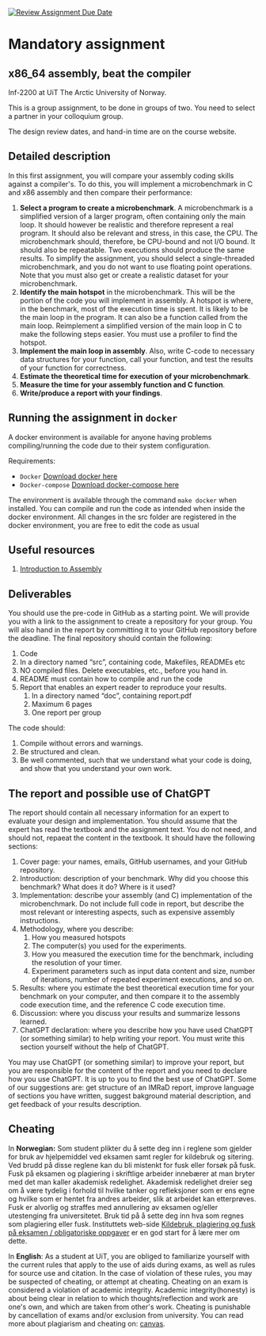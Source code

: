 [![Review Assignment Due Date](https://classroom.github.com/assets/deadline-readme-button-22041afd0340ce965d47ae6ef1cefeee28c7c493a6346c4f15d667ab976d596c.svg)](https://classroom.github.com/a/mlVCvtKh)
# Mandatory assignment
## x86_64 assembly, beat the compiler

Inf-2200 at UiT The Arctic University of Norway.

This is a group assignment, to be done in groups of two. You need to select a partner in your colloquium group.

The design review dates, and hand-in time are on the course website.

## Detailed description

In this first assignment, you will compare your assembly coding skills against a compiler's. To do this, you will implement a microbenchmark in C and x86 assembly and then compare their performance: 

1. **Select a program to create a microbenchmark**. A microbenchmark is a simplified version of a larger program, often containing only the main loop. It should however be realistic and therefore represent a real program. It should also be relevant and stress, in this case, the CPU. The microbenchmark should, therefore, be CPU-bound and not I/O bound. It should also be repeatable. Two executions should produce the same results. To simplify the assignment, you should select a single-threaded microbenchmark, and you do not want to use floating point operations. Note that you must also get or create a realistic dataset for your microbenchmark.
2. **Identify the main hotspot** in the microbenchmark. This will be the portion of the code you will implement in assembly. A hotspot is where, in the benchmark, most of the execution time is spent. It is likely to be the main loop in the program. It can also be a function called from the main loop. Reimplement a simplified version of the main loop in C to make the following steps easier. You must use a profiler to find the hotspot.
3. **Implement the main loop in assembly**. Also, write C-code to necessary data structures for your function, call your function, and test the results of your function for correctness.
4. **Estimate the theoretical time for execution of your microbenchmark**.
5. **Measure the time for your assembly function and C function**.
6. **Write/produce a report with your findings**.

## Running the assignment in `docker`
A docker environment is available for anyone having problems compiling/running the code due to their system configuration.

Requirements:
 - `Docker` [Download docker here](https://docs.docker.com/get-docker/)
 - `Docker-compose` [Download docker-compose here](https://docs.docker.com/compose/install/)

The environment is available through the command `make docker` when installed. You can compile and run the code as intended when inside the docker environment. All changes in the src folder are registered in the docker environment, you are free to edit the code as usual

## Useful resources
1. [Introduction to Assembly](Introduction_to_Assembly.pdf)

## Deliverables

You should use the pre-code in GitHub as a starting point. We will provide you with a link to the assignment to create a repository for your group. You will also hand in the report by committing it to your GitHub repository before the deadline. The final repository should contain the following:
1. Code
  1. In a directory named “src”, containing code, Makefiles, READMEs etc
  2. NO compiled files. Delete executables, etc., before you hand in.
  3. README must contain how to compile and run the code
2. Report that enables an expert reader to reproduce your results.
   1. In a directory named “doc”, containing report.pdf
   2. Maximum 6 pages
   3. One report per group

The code should:
1. Compile without errors and warnings. 
2. Be structured and clean.
3. Be well commented, such that we understand what your code is doing, and show that you understand your own work.

## The report and possible use of ChatGPT

The report should contain all necessary information for an expert to evaluate your design and implementation. You should assume that the expert has read the textbook and the assignment text. You do not need, and should not, repaeat the content in the textbook. It should have the following sections:
1. Cover page: your names, emails, GitHub usernames, and your GitHub repository.
2. Introduction: description of your benchmark. Why did you choose this benchmark? What does it do? Where is it used?
3. Implementation: describe your assembly (and C) implementation of the microbenchmark. Do not include full code in report, but describe the most relevant or interesting aspects, such as expensive assembly instructions.
4. Methodology, where you describe:
   1. How you measured hotspots
   2. The computer(s) you used for the experiments.
   3. How you measured the execution time for the benchmark, including the resolution of your timer. 
   4.	Experiment parameters such as input data content and size, number of iterations, number of repeated experiment executions, and so on.
5. Results: where you estimate the best theoretical execution time for your benchmark on your computer, and then compare it to the assembly code execution time, and the reference C code execution time.
6. Discussion: where you discuss your results and summarize lessons learned.
7. ChatGPT declaration: where you describe how you have used ChatGPT (or something similar) to help writing your report. You must write this section yourself without the help of ChatGPT.

You may use ChatGPT (or something similar) to improve your report, but you are responsible for the content of the report and you need to declare how you use ChatGPT. It is up to you to find the best use of ChatGPT. Some of our suggestions are: get structure of an IMRaD report, improve language of sections you have written, suggest bakground material description, and get feedback of your results description.

## Cheating

In **Norwegian:** Som student plikter du å sette deg inn i reglene som gjelder for bruk av hjelpemiddel ved eksamen samt regler for kildebruk og sitering. Ved brudd på disse reglene kan du bli mistenkt for fusk eller forsøk på fusk. Fusk på eksamen og plagiering i skriftlige arbeider innebærer at man bryter med det man kaller akademisk redelighet. Akademisk redelighet dreier seg om å være tydelig i forhold til hvilke tanker og refleksjoner som er ens egne og hvilke som er hentet fra andres arbeider, slik at arbeidet kan etterprøves. Fusk er alvorlig og straffes med annullering av eksamen og/eller utestenging fra universitetet. Bruk tid på å sette deg inn hva som regnes som plagiering eller fusk. Instituttets web-side [Kildebruk, plagiering og fusk på eksamen / obligatoriske oppgaver](https://uit.instructure.com/courses/327/pages/kildebruk-plagiering-og-fusk-pa-eksamen-slash-obligatoriske-oppgaver) er en god start for å lære mer om dette.

In **English**: As a student at UiT, you are obliged to familiarize yourself with the current rules that apply to the use of aids during exams, as well as rules for source use and citation. In the case of violation of these rules, you may be suspected of cheating, or attempt at cheating. Cheating on an exam is considered a violation of academic integrity. Academic integrity(honesty) is about being clear in relation to which thoughts/reflection and work are one's own, and which are taken from other's work. Cheating is punishable by cancellation of exams and/or exclusion from university. You can read more about plagiarism and cheating on: [canvas](https://uit.instructure.com/courses/327/pages/kildebruk-plagiering-og-fusk-pa-eksamen-slash-obligatoriske-oppgaver).
